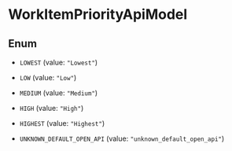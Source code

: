 

# WorkItemPriorityApiModel

## Enum


* `LOWEST` (value: `"Lowest"`)

* `LOW` (value: `"Low"`)

* `MEDIUM` (value: `"Medium"`)

* `HIGH` (value: `"High"`)

* `HIGHEST` (value: `"Highest"`)

* `UNKNOWN_DEFAULT_OPEN_API` (value: `"unknown_default_open_api"`)



